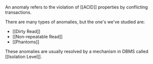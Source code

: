 
An anomaly refers to the violation of [[ACID]] properties by conflicting transactions.

There are many types of anomalies, but the one's we've studied are:

- [[Dirty Read]]
- [[Non-repeatable Read]]
- [[Phantoms]]

These anomalies are usually resolved by a mechanism in DBMS called [[Isolation Level]].